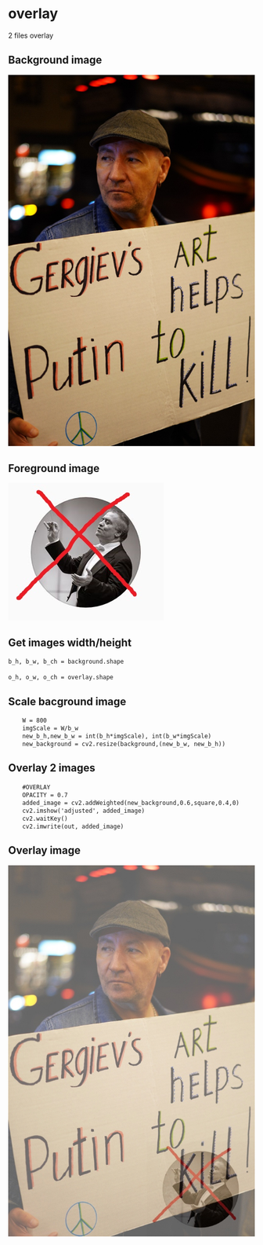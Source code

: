 # overlay
2 files overlay

## Background image
![Background](https://github.com/pydemo/overlay/blob/master/in/Gergiev_art_helps_putin_to_kill.jpg?raw=true)

## Foreground image
![Foreground](https://github.com/pydemo/overlay/blob/master/in/gergiev_is_war_supporter.JPG?raw=true)


## Get images width/height
```
b_h, b_w, b_ch = background.shape

o_h, o_w, o_ch = overlay.shape

```

## Scale bacground image
```
    W = 800
    imgScale = W/b_w
    new_b_h,new_b_w = int(b_h*imgScale), int(b_w*imgScale)
    new_background = cv2.resize(background,(new_b_w, new_b_h))
```

## Overlay 2 images
```
    #OVERLAY
    OPACITY = 0.7
    added_image = cv2.addWeighted(new_background,0.6,square,0.4,0)
    cv2.imshow('adjusted', added_image)  
    cv2.waitKey()
    cv2.imwrite(out, added_image)
```

## Overlay image
![test](https://github.com/pydemo/overlay/blob/master/out/Gergiev_art_helps_putin_to_kill_gergiev_is_war_supporter.JPG?raw=true)
